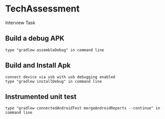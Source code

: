 # TechAssessment
Interview Task

## Build a debug APK ##
    type "gradlew assembleDebug" in command line

## Build and Install Apk ##
    connect device via usb with usb debugging enabled
    type "gradlew installDebug" in command line

## Instrumented unit test ##
    type "gradlew connectedAndroidTest mergeAndroidReports --continue" in command line